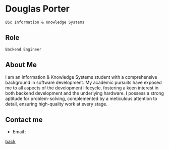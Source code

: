 # Douglas Porter
`BSc Information & Knowledge Systems`
## Role
`Backend Engineer`
## About Me

I am an Information & Knowledge Systems student
with a comprehensive background in software
development. My academic pursuits have exposed
me to all aspects of the development lifecycle,
fostering a keen interest in both backend
development and the underlying hardware. I
possess a strong aptitude for problem-solving,
complemented by a meticulous attention to detail,
ensuring high-quality work at every stage.


## Contact me
- Email : 

[back](./README.md)
